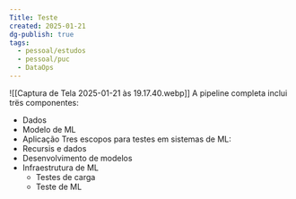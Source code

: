 ```yaml
---
Title: Teste
created: 2025-01-21
dg-publish: true
tags:
  - pessoal/estudos
  - pessoal/puc
  - DataOps
---
```

![[Captura de Tela 2025-01-21 às 19.17.40.webp]]
A pipeline completa inclui trës componentes:
- Dados
- Modelo de ML
- Aplicação
Tres escopos para testes em sistemas de ML:
- Recursis e dados
- Desenvolvimento de modelos
- Infraestrutura de ML
	- Testes de carga
	- Teste de ML
